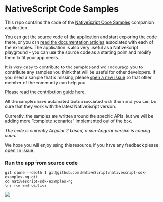 # NativeScript Code Samples

This repo contains the code of the [NativeScript Code Samples](http://docs.nativescript.org/angular/code-samples/overview.html) companion application.

You can get the source code of the application and start exploring the code there, or you can [read the documentation  articles](http://docs.nativescript.org/angular/code-samples/overview.html) associated with each of the examples. The application is also very useful as a NativeScript playground - you can use the source code as a starting point and modify them to fit your app needs.

It is very easy to contribute to the samples and we encourage you to contribute any samples you think that will be useful for other developers. If you need a sample that is missing, please [open a new issue](https://github.com/NativeScript/nativescript-sdk-examples-ng/issues) so that other member of the community can help you.

[Please read the contribution guide here.](https://github.com/NativeScript/nativescript-sdk-examples-ng/blob/master/CONTRIBUTE.md)

All the samples have automated tests associated with them and you can be sure that they work with the latest NativeScript version.

Currently, the samples are written around the specific APIs, but we will be adding more “complete scenarios” implemented out of the box.

*The code is currently Angular 2 based, a non-Angular version is coming soon.*

We hope you will enjoy using this resource, if you have any feedback please [open an issue.](https://github.com/NativeScript/nativescript-sdk-examples-ng/issues)

### Run the app from source code
```
git clone --depth 1 git@github.com:NativeScript/nativescript-sdk-examples-ng.git
cd nativescript-sdk-examples-ng
tns run android|ios
```

![](https://ga-beacon.appspot.com/UA-111455-24/nativescript/nativescript-code-samples-ng?pixel)
